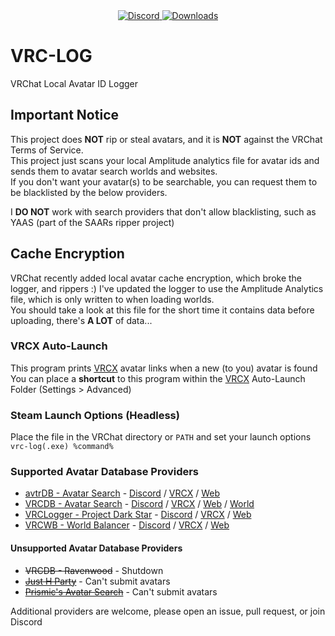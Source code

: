 <div align="center">
  <a href="https://discord.shaybox.com">
    <img alt="Discord" src="https://img.shields.io/discord/824865729445888041?color=404eed&label=Discord&logo=Discord&logoColor=FFFFFF">
  </a>
  <a href="https://github.com/shaybox/vrc-log/releases/latest">
    <img alt="Downloads" src="https://img.shields.io/github/downloads/shaybox/vrc-log/total?color=3fb950&label=Downloads&logo=github&logoColor=FFFFFF">
  </a>
</div>

# VRC-LOG

VRChat Local Avatar ID Logger

## Important Notice

This project does **NOT** rip or steal avatars, and it is **NOT** against the VRChat Terms of Service.  
This project just scans your local Amplitude analytics file for avatar ids and sends them to avatar search worlds and
websites.  
If you don't want your avatar(s) to be searchable, you can request them to be blacklisted by the below providers.

I **DO NOT** work with search providers that don't allow blacklisting, such as YAAS (part of the SAARs ripper project)

## Cache Encryption

VRChat recently added local avatar cache encryption, which broke the logger, and rippers :)
I've updated the logger to use the Amplitude Analytics file, which is only written to when loading worlds.  
You should take a look at this file for the short time it contains data before uploading, there's **A LOT** of data...

### VRCX Auto-Launch

This program prints [VRCX] avatar links when a new (to you) avatar is found  
You can place a **shortcut** to this program within the [VRCX] Auto-Launch Folder (Settings > Advanced)

### Steam Launch Options (Headless)

Place the file in the VRChat directory or `PATH` and set your launch options  
`vrc-log(.exe) %command%`

### Supported Avatar Database Providers

- [avtrDB - Avatar Search] - [Discord](https://discord.gg/ZxB6w2hGfU) / [VRCX](https://api.avtrdb.com/v1/avatar/search/vrcx) / [Web](https://avtrdb.com)
- [VRCDB - Avatar Search] - [Discord](https://discord.gg/q427ecnUvj) / [VRCX](https://vrcx.vrcdb.com/avatars/Avatar/VRCX) / [Web](https://vrcdb.com) / [World](https://vrchat.com/home/world/wrld_1146f625-5d42-40f5-bfe7-06a7664e2796)
- [VRCLogger - Project Dark Star] - [Discord](https://discord.gg/QT4uatfU8h) / [VRCX](https://avtr.nekosunevr.co.uk/vrcx_search.php) / [Web](https://avtr.nekosunevr.co.uk/search.php)
- [VRCWB - World Balancer] - [Discord](https://discord.gg/Uw7aAShdsp) / [VRCX](https://avatarwb.worldbalancer.duia.us/vrcx_search.php) / [Web](https://avatarwb.worldbalancer.duia.us/search.php)

#### Unsupported Avatar Database Providers

- ~~VRCDB - Ravenwood~~ - Shutdown
- ~~[Just H Party]~~ - Can't submit avatars
- ~~[Prismic's Avatar Search]~~ - Can't submit avatars

Additional providers are welcome, please open an issue, pull request, or join Discord

[avtrDB - Avatar Search]: https://avtrdb.com

[Just H Party]: https://avtr.just-h.party

[Prismic's Avatar Search]: https://vrchat.com/home/world/wrld_57514404-7f4e-4aee-a50a-57f55d3084bf

[VRCDB - Avatar Search]: https://sites.smokes-hub.de

[VRCLogger - Project Dark Star]: https://avtr.nekosunevr.co.uk

[VRCWB - World Balancer]: https://avatarwb.worldbalancer.duia.us

[VRCX]: https://github.com/vrcx-team/VRCX?tab=readme-ov-file#--vrcx
